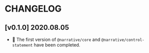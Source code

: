 # CHANGELOG

## [v0.1.0] 2020.08.05

- 🌟 The first version of `@narrative/core` and `@narrative/control-statement` have been completed.
